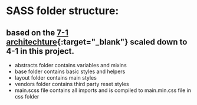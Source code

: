 # SASS folder structure:

## based on the [7-1 architechture](https://sass-guidelin.es/#architecture){:target="\_blank"} scaled down to 4-1 in this project.

- abstracts folder contains variables and mixins
- base folder contains basic styles and helpers
- layout folder contains main styles
- vendors folder contains third party reset styles
- main.scss file contains all imports and is compiled to main.min.css file in css folder
